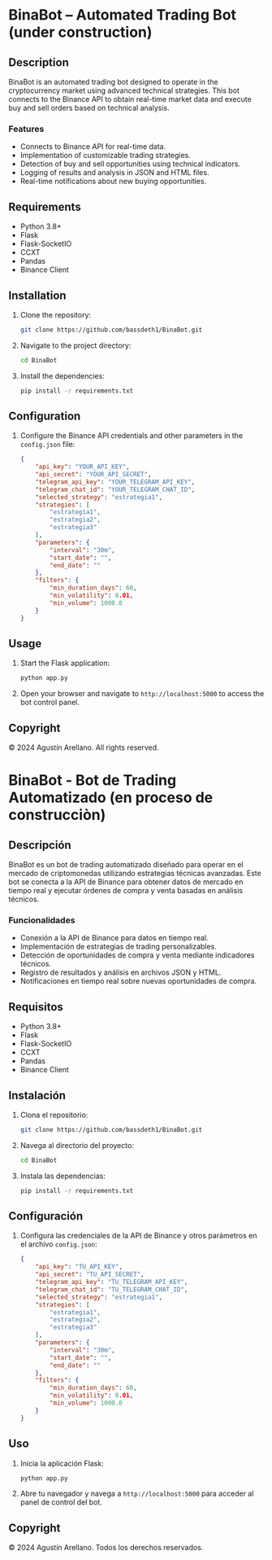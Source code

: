 # BinaBot – Automated Trading Bot (under construction)

## Description
BinaBot is an automated trading bot designed to operate in the cryptocurrency market using advanced technical strategies. This bot connects to the Binance API to obtain real-time market data and execute buy and sell orders based on technical analysis.

### Features
- Connects to Binance API for real-time data.
- Implementation of customizable trading strategies.
- Detection of buy and sell opportunities using technical indicators.
- Logging of results and analysis in JSON and HTML files.
- Real-time notifications about new buying opportunities.

## Requirements
- Python 3.8+
- Flask
- Flask-SocketIO
- CCXT
- Pandas
- Binance Client

## Installation
1. Clone the repository:
    ```sh
    git clone https://github.com/bassdeth1/BinaBot.git
    ```
2. Navigate to the project directory:
    ```sh
    cd BinaBot
    ```
3. Install the dependencies:
    ```sh
    pip install -r requirements.txt
    ```

## Configuration
1. Configure the Binance API credentials and other parameters in the `config.json` file:
    ```json
    {
        "api_key": "YOUR_API_KEY",
        "api_secret": "YOUR_API_SECRET",
        "telegram_api_key": "YOUR_TELEGRAM_API_KEY",
        "telegram_chat_id": "YOUR_TELEGRAM_CHAT_ID",
        "selected_strategy": "estrategia1",
        "strategies": [
            "estrategia1",
            "estrategia2",
            "estrategia3"
        ],
        "parameters": {
            "interval": "30m",
            "start_date": "",
            "end_date": ""
        },
        "filters": {
            "min_duration_days": 60,
            "min_volatility": 0.01,
            "min_volume": 1000.0
        }
    }
    ```

## Usage
1. Start the Flask application:
    ```sh
    python app.py
    ```
2. Open your browser and navigate to `http://localhost:5000` to access the bot control panel.

## Copyright
© 2024 Agustín Arellano. All rights reserved.


# BinaBot - Bot de Trading Automatizado (en proceso de construcciòn)

## Descripción
BinaBot es un bot de trading automatizado diseñado para operar en el mercado de criptomonedas utilizando estrategias técnicas avanzadas. Este bot se conecta a la API de Binance para obtener datos de mercado en tiempo real y ejecutar órdenes de compra y venta basadas en análisis técnicos.

### Funcionalidades
- Conexión a la API de Binance para datos en tiempo real.
- Implementación de estrategias de trading personalizables.
- Detección de oportunidades de compra y venta mediante indicadores técnicos.
- Registro de resultados y análisis en archivos JSON y HTML.
- Notificaciones en tiempo real sobre nuevas oportunidades de compra.

## Requisitos
- Python 3.8+
- Flask
- Flask-SocketIO
- CCXT
- Pandas
- Binance Client

## Instalación
1. Clona el repositorio:
    ```sh
    git clone https://github.com/bassdeth1/BinaBot.git
    ```
2. Navega al directorio del proyecto:
    ```sh
    cd BinaBot
    ```
3. Instala las dependencias:
    ```sh
    pip install -r requirements.txt
    ```

## Configuración
1. Configura las credenciales de la API de Binance y otros parámetros en el archivo `config.json`:
    ```json
    {
        "api_key": "TU_API_KEY",
        "api_secret": "TU_API_SECRET",
        "telegram_api_key": "TU_TELEGRAM_API_KEY",
        "telegram_chat_id": "TU_TELEGRAM_CHAT_ID",
        "selected_strategy": "estrategia1",
        "strategies": [
            "estrategia1",
            "estrategia2",
            "estrategia3"
        ],
        "parameters": {
            "interval": "30m",
            "start_date": "",
            "end_date": ""
        },
        "filters": {
            "min_duration_days": 60,
            "min_volatility": 0.01,
            "min_volume": 1000.0
        }
    }
    ```

## Uso
1. Inicia la aplicación Flask:
    ```sh
    python app.py
    ```
2. Abre tu navegador y navega a `http://localhost:5000` para acceder al panel de control del bot.

## Copyright
© 2024 Agustín Arellano. Todos los derechos reservados.

